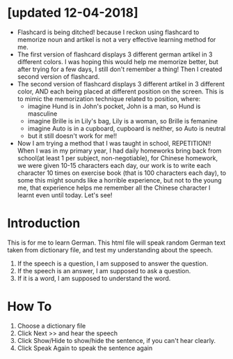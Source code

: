 # [updated 12-04-2018]
- Flashcard is being ditched! because I reckon using flashcard to memorize noun and artikel is not a very effective learning method for me. 
- The first version of flashcard displays 3 different german artikel in 3 different colors. I was hoping this would help me memorize better, but after trying for a few days, I still don't remember a thing! Then I created second version of flashcard. 
- The second version of flashcard displays 3 different artikel in 3 different color, AND each being placed at different position on the screen. This is to mimic the memorization technique related to position, where:
	- imagine Hund is in John's pocket, John is a man, so Hund is masculine
	- imagine Brille is in Lily's bag, Lily is a woman, so Brille is femanine
	- imagine Auto is in a cupboard, cupboard is neither, so Auto is neutral
	- but it still doesn't work for me!!
- Now I am trying a method that I was taught in school, REPETITION!! When I was in my primary year, I had daily homeworks bring back from school(at least 1 per subject, non-negotiable), for Chinese homework, we were given 10-15 characters each day, our work is to write each character 10 times on exercise book (that is 100 characters each day), to some this might sounds like a horrible experience, but not to the young me, that experience helps me remember all the Chinese character I learnt even until today. Let's see!

# Introduction
This is for me to learn German. This html file will speak random German text taken from dictionary file, and test my understanding about the speech. 
1. If the speech is a question, I am supposed to answer the question.
2. If the speech is an answer, I am supposed to ask a question.
3. If it is a word, I am supposed to understand the word.

# How To
1. Choose a dictionary file
2. Click Next >> and hear the speech
3. Click Show/Hide to show/hide the sentence, if you can't hear clearly.
4. Click Speak Again to speak the sentence again
